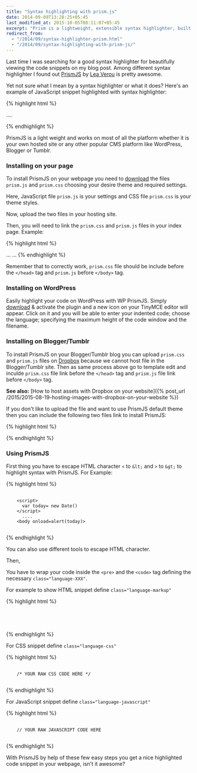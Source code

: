```yaml
---
title: "Syntax highlighting with prism.js"
date: 2014-09-09T13:28:25+05:45
last_modified_at: 2015-10-05T08:11:07+05:45
excerpt: "Prism is a lightweight, extensible syntax highlighter, built with modern web standards in mind."
redirect_from:
  - "/2014/09/syntax-highlighter-prism.html"
  - "/2014/09/syntax-highlighting-with-prism-js/"
---
```


Last time I was searching for a good syntax highlighter for beautifully viewing the code snippets on my blog post. Among different syntax highlighter I found out [PrismJS](http://prismjs.com) by [Lea Verou](http://lea.verou.me) is pretty awesome.

Yet not sure what I mean by a syntax highlighter or what it does? Here's an example of JavaScript snippet highlighted with syntax highlighter:

{% highlight html %}
<script language="javascript">
  var today= new Date()
</script>
  ....
<body onload=alert(today)>
{% endhighlight %}

PrismJS is a light weight and works on most of all the platform whether it is your own hosted site or any other popular CMS platform like WordPress, Blogger or Tumblr.

### Installing on your page

To install PrismJS on your webpage you need to [download](http://prismjs.com/download.html) the files `prism.js` and `prism.css` choosing your desire theme and required settings.

Here, JavaScript file `prism.js` is your settings and CSS file `prism.css` is your theme styles.

Now, upload the two files in your hosting site.

Then, you will need to link the `prism.css` and `prism.js` files in your index page. Example:

{% highlight html %}
<!DOCTYPE html>
<html>
<head>
 ...
    <link href="themes/prism.css" rel="stylesheet" />
</head>
<body>
 ...
    <!-- after all your content -->
    <script src="prism.js"></script>
</body>
</html>
{% endhighlight %}

Remember that to correctly work, `prism.css` file should be include before the `</head>` tag and `prism.js` before `</body>` tag.

### Installing on WordPress

Easily highlight your code on WordPress with WP PrismJS. Simply [download](http://wordpress.org/plugins/wp-prismjs-syntax-highlighter/) & activate the plugin and a new icon on your TinyMCE editor will appear. Click on it and you will be able to enter your indented code; choose the language; specifying the maximum height of the code window and the filename.

### Installing on Blogger/Tumblr

To install PrismJS on your Blogger/Tumblr blog you can upload `prism.css` and `prism.js` files on [Dropbox](http://www.dropbox.com/) because we cannot host file in the Blogger/Tumblr site. Then as same process above go to template edit and inculde `prism.css` file link before the `</head>` tag and `prism.js` file link before `</body>` tag.

**See also:** [How to host assets with Dropbox on your website]({% post_url /2015/2015-08-19-hosting-images-with-dropbox-on-your-website %})

If you don't like to upload the file and want to use PrismJS default theme then you can include the following two files link to install PrismJS:

{% highlight html %}
<link href="http://prismjs.com/themes/prism.css" rel="stylesheet" />

<script src="http://prismjs.com/prism.js"></script>
{% endhighlight %}

### Using PrismJS

First thing you have to escape HTML character `<` to `&lt;` and `>` to `&gt;` to highlight syntax with PrismJS. For Example:

{% highlight html %}
<pre>
  <code class="language-javascript">
    &lt;script&gt;
      var today= new Date()
    &lt;/script&gt;
      ....
    &lt;body onload=alert(today)&gt;
  </code>
</pre>
{% endhighlight %}

You can also use different tools to escape HTML character.

Then,

You have to wrap your code inside the `<pre>` and the `<code>` tag defining the necessary `class="language-XXX"`.

For example to show HTML snippet define `class="language-markup"`

{% highlight html %}
<pre>
  <code class="language-markup">
    <!-- YOUR RAW HTML CODE HERE -->
  </code>
</pre>
{% endhighlight %}

For CSS snippet define `class="language-css"`

{% highlight html %}
<pre>
  <code class="language-css">
    /* YOUR RAW CSS CODE HERE */
  </code>
</pre>
{% endhighlight %}

For JavaScript snippet define `class="language-javascript"`

{% highlight html %}
<pre>
  <code class="language-javascript">
    // YOUR RAW JAVASCRIPT CODE HERE
  </code>
</pre>
{% endhighlight %}

With PrismJS by help of these few easy steps you get a nice highlighted code snippet in your webpage, isn't it awesome?

